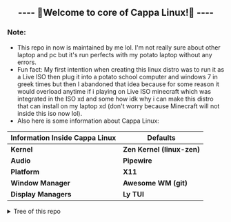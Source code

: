 <div align="center">
 <h2><strong>---- 🐸Welcome to core of Cappa Linux!🐸 ----</strong></h2>
</div>

### Note:
- This repo in now is maintained by me lol. I'm not really sure about other laptop and pc but it's run perfects with my potato laptop without any errors.
- Fun fact: My first intention when creating this linux distro was to run it as a Live ISO then plug it into a potato school computer and windows 7 in greek times but then I abandoned that idea because for some reason it would overload anytime if i playing on Live ISO minecraft which was integrated in the ISO xd and some how idk why i can make this distro that can install on my laptop xd (don't worry because Minecraft will not inside this iso now lol).
- Also here is some information about Cappa Linux:
<div align="center">
 
| Information Inside Cappa Linux    | Defaults                                |
|:-------------------------------   |-----------------------------------------|
|   <strong>Kernel</strong>         | <strong>Zen Kernel (linux-zen)</strong> |
|   <strong>Audio</strong>          | <strong>Pipewire</strong>               |
|    <strong>Platform</strong>      | <strong>X11</strong>                    |
| <strong>Window Manager</strong>   | <strong>Awesome WM (git)                |
| <strong>Display Managers</strong> | <strong>Ly TUI</strong>                 |

</div>

<details>
  <summary>Tree of this repo</summary>

```
.
├── BUILD
│   └── Storages  <--- This folder for storages local packages.
│       ├── calamares-installer-packages
│       ├── calla-depend-packages
│       └── enchance-color-screen-and-audio-tool-packages
├── ISO-Builder  <--- This folder for the setting and config the distro linux.
│   └── Cappa-Linux
│       └── releng <--- Here is where config of distro was born.
│           ├── airootfs
│           │   ├── etc
│           │   │   ├── default
│           │   │   ├── mkinitcpio.conf.d
│           │   │   ├── mkinitcpio.d
│           │   │   ├── modprobe.d
│           │   │   ├── pacman.d
│           │   │   │   └── hooks
│           │   │   ├── polkit-1
│           │   │   │   └── rules.d
│           │   │   ├── skel
│           │   │   │   └── CappaLinux-Scripts
│           │   │   │       └── Storages
│           │   │   │           └── fix-amdgpu-tearing
│           │   │   ├── ssh
│           │   │   │   └── sshd_config.d
│           │   │   ├── sudoers.d
│           │   │   ├── systemd
│           │   │   │   ├── journald.conf.d
│           │   │   │   ├── logind.conf.d
│           │   │   │   ├── network
│           │   │   │   ├── networkd.conf.d
│           │   │   │   ├── resolved.conf.d
│           │   │   │   ├── system
│           │   │   │   │   ├── cloud-init.target.wants
│           │   │   │   │   ├── getty@tty1.service.d
│           │   │   │   │   ├── multi-user.target.wants
│           │   │   │   │   ├── network-online.target.wants
│           │   │   │   │   ├── reflector.service.d
│           │   │   │   │   ├── sockets.target.wants
│           │   │   │   │   ├── sound.target.wants
│           │   │   │   │   ├── sysinit.target.wants
│           │   │   │   │   └── systemd-networkd-wait-online.service.d
│           │   │   │   └── system-generators
│           │   │   └── xdg
│           │   │       └── reflector
│           │   ├── root
│           │   └── usr
│           │       └── local
│           │           ├── bin
│           │           └── share
│           │               └── livecd-sound
│           ├── efiboot
│           │   └── loader
│           │       └── entries
│           ├── grub
│           └── syslinux
└── Scripts   <--- This folder for storages some scripts that helping easily to build there config to cappalinux.iso

```
</details>
